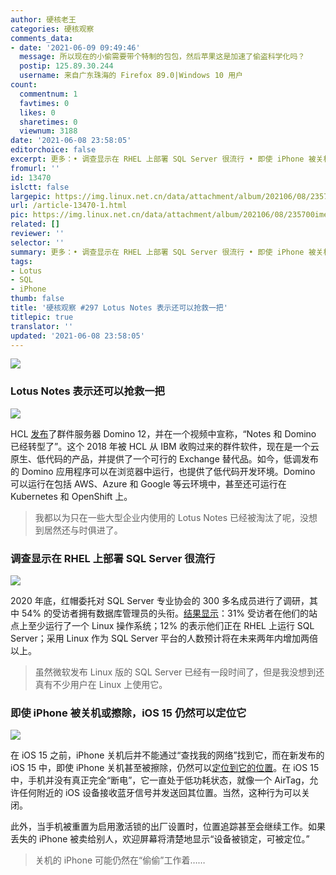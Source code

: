 ```yaml
---
author: 硬核老王
categories: 硬核观察
comments_data:
- date: '2021-06-09 09:49:46'
  message: 所以现在的小偷需要带个特制的包包，然后苹果这是加速了偷盗科学化吗？
  postip: 125.89.30.244
  username: 来自广东珠海的 Firefox 89.0|Windows 10 用户
count:
  commentnum: 1
  favtimes: 0
  likes: 0
  sharetimes: 0
  viewnum: 3188
date: '2021-06-08 23:58:05'
editorchoice: false
excerpt: 更多：• 调查显示在 RHEL 上部署 SQL Server 很流行 • 即使 iPhone 被关机或擦除，iOS 15 仍然可以定位它
fromurl: ''
id: 13470
islctt: false
largepic: https://img.linux.net.cn/data/attachment/album/202106/08/235700imeu1fdzffud61dj.jpg
url: /article-13470-1.html
pic: https://img.linux.net.cn/data/attachment/album/202106/08/235700imeu1fdzffud61dj.jpg.thumb.jpg
related: []
reviewer: ''
selector: ''
summary: 更多：• 调查显示在 RHEL 上部署 SQL Server 很流行 • 即使 iPhone 被关机或擦除，iOS 15 仍然可以定位它
tags:
- Lotus
- SQL
- iPhone
thumb: false
title: '硬核观察 #297 Lotus Notes 表示还可以抢救一把'
titlepic: true
translator: ''
updated: '2021-06-08 23:58:05'
---
```


![](https://img.linux.net.cn/data/attachment/album/202106/08/235700imeu1fdzffud61dj.jpg)


### Lotus Notes 表示还可以抢救一把


![](https://img.linux.net.cn/data/attachment/album/202106/08/235714fjjzmcpmopjrcuur.jpg)


HCL [发布](https://www.theregister.com/2021/06/08/hcl_domino_12_debuts/)了群件服务器 Domino 12，并在一个视频中宣称，“Notes 和 Domino 已经转型了”。这个 2018 年被 HCL 从 IBM 收购过来的群件软件，现在是一个云原生、低代码的产品，并提供了一个可行的 Exchange 替代品。如今，低调发布的 Domino 应用程序可以在浏览器中运行，也提供了低代码开发环境。Domino 可以运行在包括 AWS、Azure 和 Google 等云环境中，甚至还可运行在 Kubernetes 和 OpenShift 上。



> 
> 我都以为只在一些大型企业内使用的 Lotus Notes 已经被淘汰了呢，没想到居然还与时俱进了。
> 
> 
> 


### 调查显示在 RHEL 上部署 SQL Server 很流行


![](https://img.linux.net.cn/data/attachment/album/202106/08/235735xm8f8spzqkfmqpik.jpg)


2020 年底，红帽委托对 SQL Server 专业协会的 300 多名成员进行了调研，其中 54% 的受访者拥有数据库管理员的头衔。[结果显示](https://mp.weixin.qq.com/s/fmWlkkw0FJrxKNioiz5aGg)：31% 受访者在他们的站点上至少运行了一个 Linux 操作系统；12% 的表示他们正在 RHEL 上运行 SQL Server；采用 Linux 作为 SQL Server 平台的人数预计将在未来两年内增加两倍以上。



> 
> 虽然微软发布 Linux 版的 SQL Server 已经有一段时间了，但是我没想到还真有不少用户在 Linux 上使用它。
> 
> 
> 


### 即使 iPhone 被关机或擦除，iOS 15 仍然可以定位它


![](https://img.linux.net.cn/data/attachment/album/202106/08/235750osonojoejoju8csm.jpg)


在 iOS 15 之前，iPhone 关机后并不能通过“查找我的网络”找到它，而在新发布的 iOS 15 中，即使 iPhone 关机甚至被擦除，仍然可以[定位到它的位置](https://9to5mac.com/2021/06/07/ios-15-find-my-network-can-find-your-iphone-when-it-is-powered-off/)。在 iOS 15 中，手机并没有真正完全“断电”，它一直处于低功耗状态，就像一个 AirTag，允许任何附近的 iOS 设备接收蓝牙信号并发送回其位置。当然，这种行为可以关闭。


此外，当手机被重置为启用激活锁的出厂设置时，位置追踪甚至会继续工作。如果丢失的 iPhone 被卖给别人，欢迎屏幕将清楚地显示“设备被锁定，可被定位。”



> 
> 关机的 iPhone 可能仍然在“偷偷”工作着……
> 
> 
>